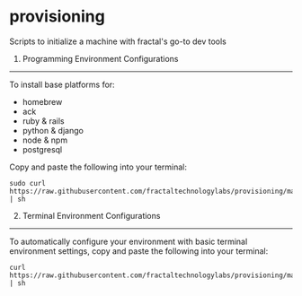 # provisioning
Scripts to initialize a machine with fractal's go-to dev tools

1. Programming Environment Configurations
---------
To install base platforms for:
  * homebrew
  * ack
  * ruby & rails
  * python & django
  * node & npm
  * postgresql

Copy and paste the following into your terminal:
```
sudo curl https://raw.githubusercontent.com/fractaltechnologylabs/provisioning/master/platform_installation.sh | sh
```


2. Terminal Environment Configurations
---------

To automatically configure your environment with basic terminal environment settings,
copy and paste the following into your terminal:

```
curl https://raw.githubusercontent.com/fractaltechnologylabs/provisioning/master/setup.sh | sh
```

